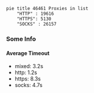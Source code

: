
```mermaid
pie title 46461 Proxies in list
    "HTTP" : 19616
    "HTTPS": 5130
    "SOCKS" : 26157
```

### Some Info
#### Average Timeout

- mixed: 3.2s
- http: 1.2s
- https: 8.3s
- socks: 4.7s